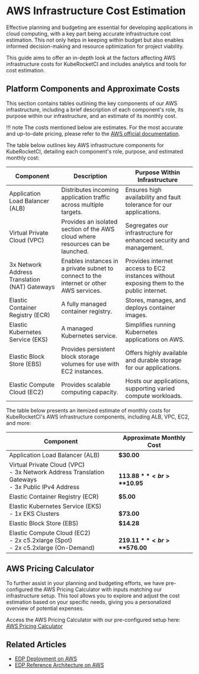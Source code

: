 # AWS Infrastructure Cost Estimation

Effective planning and budgeting are essential for developing applications in cloud computing, with a key part being accurate infrastructure cost estimation. This not only helps in keeping within budget but also enables informed decision-making and resource optimization for project viability.

This guide aims to offer an in-depth look at the factors affecting AWS infrastructure costs for KubeRocketCI and includes analytics and tools for cost estimation.

## Platform Components and Approximate Costs

This section contains tables outlining the key components of our AWS infrastructure, including a brief description of each component's role, its purpose within our infrastructure, and an estimate of its monthly cost.

!!! note
    The costs mentioned below are estimates. For the most accurate and up-to-date pricing, please refer to the [AWS official documentation](productNameLowercase&aws-products-pricing.sort-order=asc&awsf.Free%20Tier%20Type=*all&awsf.tech-category=*all).

The table below outlines key AWS infrastructure components for KubeRocketCI, detailing each component's role, purpose, and estimated monthly cost:

| Component                                     | Description                                                                             | Purpose Within Infrastructure                                                          |
|-----------------------------------------------|-----------------------------------------------------------------------------------------|----------------------------------------------------------------------------------------|
| Application Load Balancer (ALB)               | Distributes incoming application traffic across multiple targets.                       | Ensures high availability and fault tolerance for our applications.                    |
| Virtual Private Cloud (VPC)                   | Provides an isolated section of the AWS cloud where resources can be launched.          | Segregates our infrastructure for enhanced security and management.                    |
| 3x Network Address Translation (NAT) Gateways | Enables instances in a private subnet to connect to the internet or other AWS services. | Provides internet access to EC2 instances without exposing them to the public internet. |
| Elastic Container Registry (ECR)              | A fully managed container registry.                                                     | Stores, manages, and deploys container images.                                   |
| Elastic Kubernetes Service (EKS)              | A managed Kubernetes service.                                                           | Simplifies running Kubernetes applications on AWS.                                     |
| Elastic Block Store (EBS)                     | Provides persistent block storage volumes for use with EC2 instances.                   | Offers highly available and durable storage for our applications.                      |
| Elastic Compute Cloud (EC2)                   | Provides scalable computing capacity.                                                   | Hosts our applications, supporting varied compute workloads.                           |

The table below presents an itemized estimate of monthly costs for KubeRocketCI's AWS infrastructure components, including ALB, VPC, EC2, and more:

| Component                                                                                               | Approximate Monthly Cost       |
|---------------------------------------------------------------------------------------------------------|--------------------------------|
| Application Load Balancer (ALB)                                                                         | **$30.00**                     |
| Virtual Private Cloud (VPC)<br> - 3x Network Address Translation Gateways <br> - 3x Public IPv4 Address | <br>**$113.88**<br>**$10.95**  |
| Elastic Container Registry (ECR)                                                                        | **$5.00**                      |
| Elastic Kubernetes Service (EKS)<br>  - 1x EKS Clusters                                                 | <br>**$73.00**                 |
| Elastic Block Store (EBS)                                                                               | **$14.28**                     |
| Elastic Compute Cloud (EC2)<br> - 2x c5.2xlarge (Spot) <br> - 2x c5.2xlarge (On-Demand)                 | <br>**$219.11**<br>**$576.00** |

## AWS Pricing Calculator

To further assist in your planning and budgeting efforts, we have pre-configured the AWS Pricing Calculator with inputs matching our infrastructure setup. This tool allows you to explore and adjust the cost estimation based on your specific needs, giving you a personalized overview of potential expenses.

Access the AWS Pricing Calculator with our pre-configured setup here: [AWS Pricing Calculator](https://calculator.aws/#/estimate?id=42ed1a892c891ebcd905734b437f722122983f61)

## Related Articles

* [EDP Deployment on AWS](aws-deployment-diagram.md)
* [EDP Reference Architecture on AWS](aws-reference-architecture.md)
